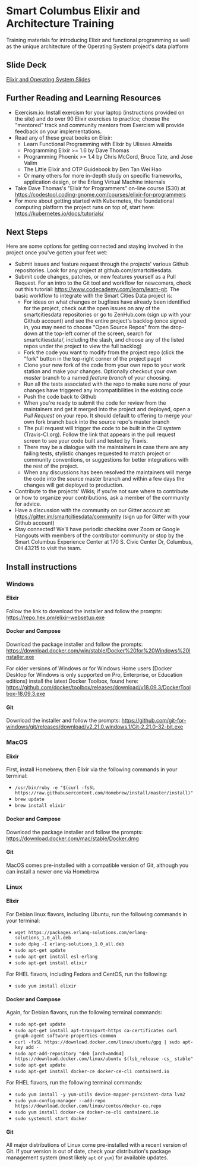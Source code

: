 # Smart Columbus Elixir and Architecture Training
Training materials for introducing Elixir and functional programming as well as the unique architecture of the Operating System project's data platform

## Slide Deck

[Elixir and Operating System Slides](https://docs.google.com/presentation/d/1_aNiaMWIoStVCkQ3P7_2HJWkg8FBRkEqTY_1fvyC4so/edit#slide=id.g5c1a00c65f_0_6)

## Further Reading and Learning Resources
- Exercism.io: Install exercism for your laptop (instructions provided on the site) and do over 90 Elixir exercises to practice; choose the "mentored" track and community mentors from Exercism will provide feedback on your implementations.
- Read any of these great books on Elixir:
    - Learn Functional Programming with Elixir by Ulisses Almeida
    - Programming Elixir >= 1.6 by Dave Thomas
    - Programming Phoenix >= 1.4 by Chris McCord, Bruce Tate, and Jose Valim
    - The Little Elixir and OTP Guidebook by Ben Tan Wei Hao
    - Or many others for more in-depth study on specific frameworks, application design, or the Erlang Virtual Machine internals
- Take Dave Thomas's "Elixir for Programmers" on-line course ($30) at https://codestool.coding-gnome.com/courses/elixir-for-programmers
- For more about getting started with Kubernetes, the foundational computing platform the project runs on top of, start here: https://kubernetes.io/docs/tutorials/

## Next Steps

Here are some options for getting connected and staying involved in the project once you've gotten your feet wet:
- Submit issues and feature request through the projects' various Github repositories. Look for any project at github.com/smartcitiesdata.
- Submit code changes, patches, or new features yourself as a Pull Request. For an intro to the Git tool and workflow for newcomers, check out this tutorial: https://www.codecademy.com/learn/learn-git. The basic workflow to integrate with the Smart Cities Data project is:
    - For ideas on what changes or bugfixes have already been identified for the project, check out the open issues on any of the smartcitiesdata repositories or go to ZenHub.com (sign up with your Github account) and see the entire project's backlog (once signed in, you may need to choose "Open Source Repos" from the drop-down at the top-left corner of the screen, search for smartcitiesdata/, including the slash, and choose any of the listed repos under the project to view the full backlog)
    - Fork the code you want to modify from the project repo (click the "fork" button in the top-right corner of the project page)
    - Clone your new fork of the code from your own repo to your work station and make your changes. Optionally checkout your own _master_ branch to a named _feature branch_ of your choosing.
    - Run all the tests associated with the repo to make sure none of your changes have triggered any incompatibilities in the existing code
    - Push the code back to Github
    - When you're ready to submit the code for review from the maintainers and get it merged into the project and deployed, open a _Pull Request_ on your repo. It should default to offering to merge your own fork branch back into the source repo's master branch
    - The pull request will trigger the code to be built in the CI system (Travis-CI.org). Follow the link that appears in the pull request screen to see your code built and tested by Travis.
    - There may be a dialogue with the maintainers in case there are any failing tests, stylistic changes requested to match project or community conventions, or suggestions for better integrations with the rest of the project.
    - When any discussions has been resolved the maintainers will merge the code into the source master branch and within a few days the changes will get deployed to production.
- Contribute to the projects' Wikis; if you're not sure where to contribute or how to organize your contributions, ask a member of the community for advice.
- Have a discussion with the community on our Gitter account at: https://gitter.im/smartcitiesdata/community (sign up for Gitter with your Github account)
- Stay connected! We'll have periodic checkins over Zoom or Google Hangouts with members of the contributor community or stop by the Smart Columbus Experience Center at 170 S. Civic Center Dr, Columbus, OH 43215 to visit the team.

## Install instructions

### Windows
#### Elixir
Follow the link to download the installer and follow the prompts: https://repo.hex.pm/elixir-websetup.exe
#### Docker and Compose
Download the package installer and follow the prompts: https://download.docker.com/win/stable/Docker%20for%20Windows%20Installer.exe

For older versions of Windows or for Windows Home users (Docker Desktop for Windows is only supported on Pro, Enterprise, or Education editions) install the latest Docker Toolbox, found here: https://github.com/docker/toolbox/releases/download/v18.09.3/DockerToolbox-18.09.3.exe

#### Git
Download the installer and follow the prompts: https://github.com/git-for-windows/git/releases/download/v2.21.0.windows.1/Git-2.21.0-32-bit.exe

### MacOS
#### Elixir
First, install Homebrew, then Elixir via the following commands in your terminal:
- `/usr/bin/ruby -e "$(curl -fsSL https://raw.githubusercontent.com/Homebrew/install/master/install)"`
- `brew update`
- `brew install elixir`

#### Docker and Compose
Download the package installer and follow the prompts: https://download.docker.com/mac/stable/Docker.dmg

#### Git
MacOS comes pre-installed with a compatible version of Git, although you can install a newer one via Homebrew

### Linux
#### Elixir
For Debian linux flavors, including Ubuntu, run the following commands in your terminal:
- `wget https://packages.erlang-solutions.com/erlang-solutions_1.0_all.deb`
- `sudo dpkg -I erlang-solutions_1.0_all.deb`
- `sudo apt-get update`
- `sudo apt-get install esl-erlang`
- `sudo apt-get install elixir`

For RHEL flavors, including Fedora and CentOS, run the following:
- `sudo yum install elixir`

#### Docker and Compose
Again, for Debian flavors, run the following terminal commands:
- `sudo apt-get update`
- `sudo apt-get install apt-transport-https ca-certificates curl gnuph-agent software-properties-common`
- `curl -fsSL https://download.docker.com/linux/ubuntu/gpg | sudo apt-key add -`
- `sudo apt-add-repository "deb [arch=amd64] https://download.docker.com/linux/ubuntu $(lsb_release -cs_ stable"`
- `sudo apt-get update`
- `sudo apt-get install docker-ce docker-ce-cli containerd.io`

For RHEL flavors, run the following terminal commands:
- `sudo yum install -y yum-utils device-mapper-persistent-data lvm2`
- `sudo yum-config-manager --add-repo https://download.docker.com/linux/centos/docker-ce.repo`
- `sudo yum install docker-ce docker-ce-cli containerd.io`
- `sudo systemctl start docker`

#### Git
All major distributions of Linux come pre-installed with a recent version of Git. If your version is out of date, check your distribution's package management system (most likely `apt` or `yum`) for available updates.
